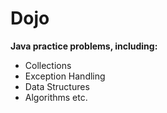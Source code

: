 # Dojo

__Java practice problems, including:__
* Collections
* Exception Handling
* Data Structures
* Algorithms
etc.
